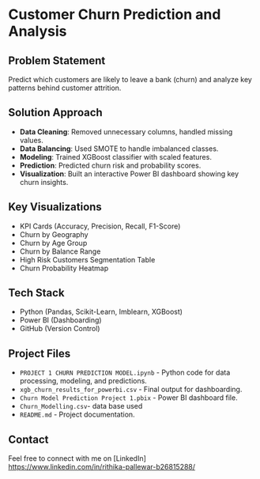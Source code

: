# Customer Churn Prediction and Analysis

## Problem Statement
Predict which customers are likely to leave a bank (churn) and analyze key patterns behind customer attrition.

## Solution Approach
- **Data Cleaning**: Removed unnecessary columns, handled missing values.
- **Data Balancing**: Used SMOTE to handle imbalanced classes.
- **Modeling**: Trained XGBoost classifier with scaled features.
- **Prediction**: Predicted churn risk and probability scores.
- **Visualization**: Built an interactive Power BI dashboard showing key churn insights.

## Key Visualizations
- KPI Cards (Accuracy, Precision, Recall, F1-Score)
- Churn by Geography
- Churn by Age Group
- Churn by Balance Range
- High Risk Customers Segmentation Table
- Churn Probability Heatmap

## Tech Stack
- Python (Pandas, Scikit-Learn, Imblearn, XGBoost)
- Power BI (Dashboarding)
- GitHub (Version Control)

## Project Files
- `PROJECT 1 CHURN PREDICTION MODEL.ipynb` - Python code for data processing, modeling, and predictions.
- `xgb_churn_results_for_powerbi.csv` - Final output for dashboarding.
- `Churn Model Prediction Project 1.pbix` - Power BI dashboard file.
- `Churn_Modelling.csv`- data base used
- `README.md` - Project documentation.

## Contact
Feel free to connect with me on [LinkedIn] https://www.linkedin.com/in/rithika-pallewar-b26815288/
